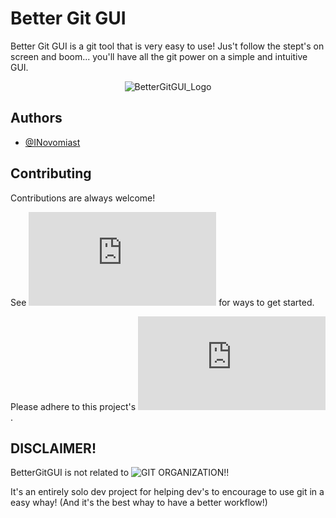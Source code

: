 # Better Git GUI

Better Git GUI is a git tool that is very easy to use! Jus't follow the stept's on screen and boom... you'll have all the git power on a simple and intuitive GUI.




<div align="center">
  <img src="https://i.ibb.co/qkGJSC1/better-git-gui-logo.png" alt="BetterGitGUI_Logo" />
</div>


## Authors

- [@INovomiast](https://www.github.com/INovomiast)


## Contributing

Contributions are always welcome!

See ![Contribute.md](https://github.com/INovomiast/better-git-gui/blob/main/contributing.md) for ways to get started.

Please adhere to this project's ![Code Of Conduct](https://github.com/INovomiast/better-git-gui/blob/main/cofc.md).

## DISCLAIMER!

BetterGitGUI is not related to ![GIT ORGANIZATION](https://github.com/git)!!

It's an entirely solo dev project for helping dev's to encourage to use git in a easy whay! (And it's the best whay to have a better workflow!)
